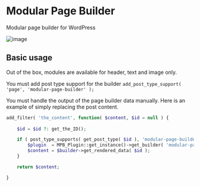 # Modular Page Builder

Modular page builder for WordPress

![image](https://cloud.githubusercontent.com/assets/494927/10787478/1d80dd16-7d69-11e5-829e-725995593538.png)

## Basic usage

Out of the box, modules are available for header, text and image only.

You must add post type support for the builder `add_post_type_support( 'page', 'modular-page-builder' );`

You must handle the output of the page builder data manually. Here is an example of simply replacing the post content.

```php
add_filter( 'the_content', function( $content, $id = null ) {
  
	$id = $id ?: get_the_ID();

	if ( post_type_supports( get_post_type( $id ), 'modular-page-builder' ) ) {
		$plugin  = MPB_Plugin::get_instance()->get_builder( 'modular-page-builder' );
		$content = $builder->get_rendered_data( $id );
	}

	return $content;

}
```
